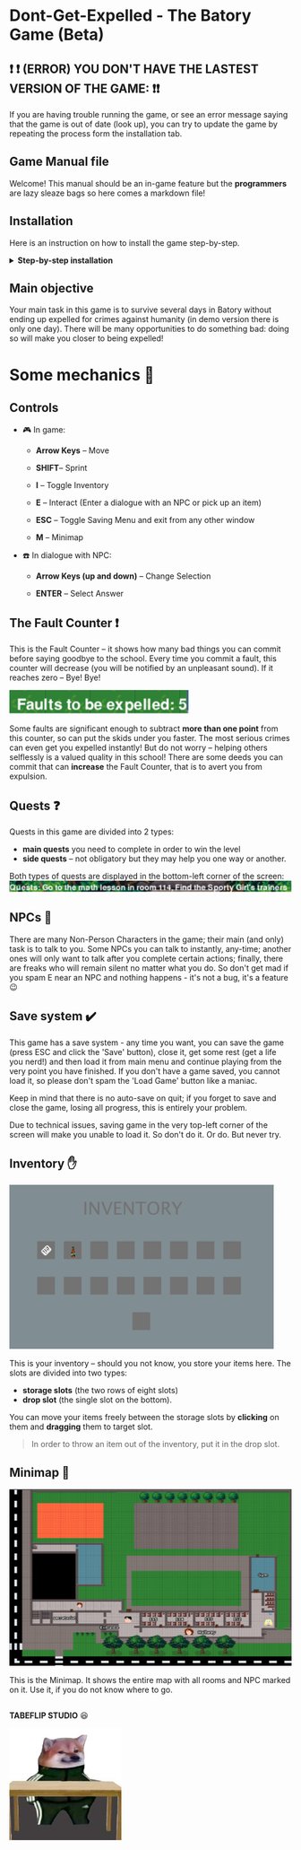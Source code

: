 # Dont-Get-Expelled - The Batory Game (Beta)

## :exclamation: :exclamation: (ERROR) YOU DON'T HAVE THE LASTEST VERSION OF THE GAME: :exclamation::exclamation:

If you are having trouble running the game, or see an error message saying that the game is out of date (look up), you can try to update the game by repeating the process form the installation tab.

## Game Manual file
Welcome! This manual should be an in-game feature but the **programmers** are lazy sleaze bags so here comes a markdown file!

## Installation
Here is an instruction on how
to install the game step-by-step.

<details>
<summary><b>Step-by-step installation</b></summary>

### Install the game
When downloading materials to your laptop, it is easiest to download the entire repository. 
To do this, go to the GitHub page for the game, click on the green Code button, then download the repository as a ZIP file.

![github installation](https://raw.githubusercontent.com/TableFlipStudio/Dont-Get-Expelled/main/gamefiles/images/github%20(1).png)

### Unzip the game
Use your favorite unzip tool to unzip the game files onto your computer.



### Install Python (if not already installed)
Go to Python's website (https://www.python.org), then **Downloads** section and
click the *Download* button. Save the installation file and open it. Follow instructions
of the Python installer. **Make sure that the *add Python to Path* box is checked, otherwise you will have to do several more things you don't want to do** (Forgot to do it anyway? See the end of this section for instructions on how to fix it).
![python and path](https://raw.githubusercontent.com/TabeFlipStudio/Dont-Get-Expelled/main/gamefiles/images/manual_images/python_install.png)

### Install Python libraries
*Don't Get Expelled!* needs several important files to run properly. In order to install them:
1. Go to *Start*, find the search box and type *cmd*, then press Enter.
2. You should see something like this
![commandline](https://raw.githubusercontent.com/TabeFlipStudio/Dont-Get-Expelled/main/gamefiles/images/manual_images/cmd.png)
3. Type the following lines: 
- `python -m pip install --user pygame` and press Enter.
- `python -m pip install --user pytmx` and press Enter again.

Make sure to type in exactly these, without any typos. After pressing Enter both times, you should see something like this:
	
![instaling libraries](https://raw.githubusercontent.com/TabeFlipStudio/Dont-Get-Expelled/main/gamefiles/images/manual_images/libs.png)

4. Close the black window

<!--insert instructions on downloading the game files here AND instruction on how to add python to Path-->

</details>

## Main objective
Your main task in this game is to survive several days in Batory without ending up expelled for crimes against humanity (in demo version there is only one day). There will be many opportunities to do something bad: doing so will make you closer to being expelled!

# Some mechanics :wrench:
## Controls
- :video_game: In game:
	-   **Arrow Keys** – Move

	-   **SHIFT**– Sprint

	-   **I** – Toggle Inventory

	-   **E** – Interact (Enter a dialogue with an NPC or pick up an item)

	-   **ESC** – Toggle Saving Menu and exit from any other window

	-   **M** – Minimap

- :phone:  In dialogue with NPC:
	-   **Arrow Keys (up and down)** – Change Selection

	-   **ENTER** – Select Answer

## The Fault Counter :exclamation:
This is the Fault Counter – it shows how many bad things you can commit before saying goodbye to the school. Every time you commit a fault, this counter will decrease (you will be notified by an unpleasant sound). If it reaches zero – Bye! Bye!

![the corner img](https://raw.githubusercontent.com/TabeFlipStudio/Dont-Get-Expelled/main/gamefiles/images/manual_images/faults.png)

Some faults are significant enough to subtract **more than one point** from this counter, so can put the skids under you faster. The most serious crimes can even get you expelled instantly! But do not worry – helping others selflessly is a valued quality in this school! There are some deeds you can commit that can **increase** the Fault Counter, that is to avert you from expulsion.

## Quests  :question:
Quests in this game are divided into 2 types:
- **main quests** you need to complete in order to win the level
-  **side quests** – not obligatory but they may help you one way or another.

Both types of quests are displayed in the bottom-left corner of the screen:
![Quests](https://raw.githubusercontent.com/TabeFlipStudio/Dont-Get-Expelled/main/gamefiles/images/manual_images/quests.png)

## NPCs :bust_in_silhouette:
There are many Non-Person Characters in the game; their main (and only) task is
to talk to you. Some NPCs you can talk to instantly, any-time; another ones will only
want to talk after you complete certain actions; finally, there are freaks who will remain silent no matter what you do.
So don't get mad if you spam E near an NPC and nothing happens - it's not a bug, it's a feature :wink:

## Save system :heavy_check_mark:
This game has a save system - any time you want, you can save the game (press ESC and click the 'Save' button), close it,
get some rest (get a life you nerd!) and then load it from main menu and continue
playing from the very point you have finished. If you don't have a game saved,
you cannot load it, so please don't spam the 'Load Game' button like a maniac.

Keep in mind that there is no auto-save on quit; if you forget to save and close the game, losing all progress,
this is entirely your problem.

Due to technical issues, saving game in the very top-left corner of the screen
will make you unable to load it. So don't do it. Or do. But never try.

## Inventory  :hand:
![inventory](https://raw.githubusercontent.com/TabeFlipStudio/Dont-Get-Expelled/main/gamefiles/images/manual_images/inventory.png)

This is your inventory – should you not know, you store your items here.
The slots are divided into two types:
- **storage slots** (the two rows of eight slots)
-  **drop slot** (the single slot on the bottom).

You can move your items freely between the storage slots by **clicking** on them and **dragging** them to target slot.
> In order to throw an item out of the inventory, put it in the drop slot.
## Minimap  :round_pushpin:
![minimap](https://raw.githubusercontent.com/TabeFlipStudio/Dont-Get-Expelled/main/gamefiles/images/manual_images/minimap.png)

This is the Minimap. It shows the entire map with all rooms and NPC marked on it. Use it, if you do not know where to go.

##


[^1]:
 **TABEFLIP STUDIO** :laughing:

![studio](https://raw.githubusercontent.com/TabeFlipStudio/Dont-Get-Expelled/main/gamefiles/images/logo.jpeg)

